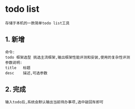 # todo list

	存储于本机的一款简单todo list工具

## 1. 新增

	命令:
	todo 框架选型 挑选主流框架,输出框架性能评测和安装,使用的复杂性评测
	参数说明:
	title	标题
	desc	描述,可选参数

## 2. 完成

	输入todo后,系统会默认输出当前待办事项,选中敲回车即可
